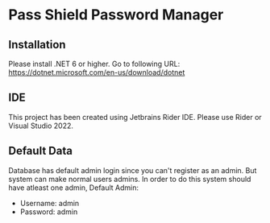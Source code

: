 # Pass Shield Password Manager

## Installation
Please install .NET 6 or higher. 
Go to following URL: https://dotnet.microsoft.com/en-us/download/dotnet

## IDE
This project has been created using Jetbrains Rider IDE. 
Please use Rider or Visual Studio 2022. 

## Default Data
Database has default admin login since you can't register as an admin. But system can make normal users admins. In order to do this system should have atleast one admin,
Default Admin: 
* Username: admin
* Password: admin

